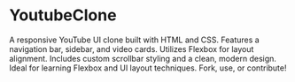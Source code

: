 # YoutubeClone
A responsive YouTube UI clone built with HTML and CSS. Features a navigation bar, sidebar, and video cards. Utilizes Flexbox for layout alignment. Includes custom scrollbar styling and a clean, modern design. Ideal for learning Flexbox and UI layout techniques. Fork, use, or contribute!
